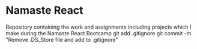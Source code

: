 # Namaste React
Repository containing the work and assignments including projects which I make during the Namaste React Bootcamp
git add .gitignore
git commit -m "Remove .DS_Store file and add to .gitignore"

